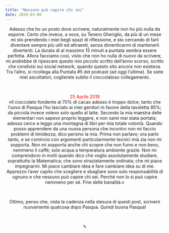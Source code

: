 ```yaml
---
title: "Nessuno può capire chi sei"
date: 2020-03-08
---
```

<div align="center">
Adesso che ho un posto dove scrivere, naturalmente non ho più nulla da esporre. Certo che invece, a voce, su Tenero Gheriglio, da più di un mese mi sto prendendo i miei begli spazi di riflessione, e sto cercando di farli diventare sempre più utili ed attraenti, senza dimenticarmi di mantenerli divertenti. La durata di al massimo 15 minuti a puntata sembra essere perfetta. Allora facciamo così, visto che non ho nulla di nuovo da scrivere, mi andrebbe di ripescare questo mio piccolo scritto dell’anno scorso, scritto che condivisi sui social network, quando questo sito ancora non esisteva. Tra l’altro, si ricollega alla Puntata #5 del podcast (ad oggi l’ultima). Se siete miei ascoltatori, coglierete subito il cioccolatoso collegamento.
</div>

&nbsp;

<div align="center">
<span style="color:red">25 Aprile 2019</span>
</div>

<div align="center">
«Il cioccolato fondente al 70% di cacao adesso è troppo dolce, tanto che l’uovo di Pasqua l’ho lasciato ai miei genitori in favore della tavoletta 85%; da piccola invece volevo solo quello al latte.
Secondo la mia maestra delle elementari non sapevo proprio leggere, e non sarei mai stata portata; adesso cerco e leggo una montagna di libri per mia totale volontà.
Quando posso apprendere da una nuova persona che incontro non mi faccio problemi di timidezza, dico persino la mia. Prima non parlavo; ora parlo tanto, e se comincio con argomenti particolarmente tecnici mia zia non mi sopporta. Non mi sopporta anche chi scopre che non fumo e non bevo, nemmeno il caffè; solo acqua a temperatura ambiente grazie. Non mi comprendono in molti quando dico che voglio assolutamente studiare, soprattutto la Matematica; che sono straziatamente ordinata; che mi piace impegnarmi.
Mi piace cambiare idea e fare cambiare idea su di me. Apprezzo l’aver capito che scegliere e sbagliare sono solo responsabilità di ognuno e che nessuno può capire chi sei. Perché non lo si può capire nemmeno per sé. Fine delle banalità.»
</div>

&nbsp;

<div align="center">
Ottimo, penso che, vista la cadenza nella stesura di questi post, scriverò nuovamente qualcosa dopo Pasqua. Quindi buona Pasqua!
</div>

&nbsp;

<div align="center">
  ✎
</div>
